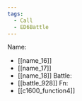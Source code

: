 ```yaml
---
tags:
  - Call
  - ED6Battle
---
```

Name:
- [[name_16]]
- [[name_17]]
- [[name_18]]
Battle:
- [[battle_928]]
Fn:
- [[c1600_function4]]
